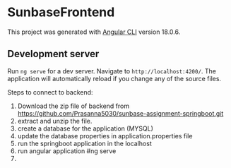 # SunbaseFrontend

This project was generated with [Angular CLI](https://github.com/angular/angular-cli) version 18.0.6.

## Development server

Run `ng serve` for a dev server. Navigate to `http://localhost:4200/`. The application will automatically reload if you change any of the source files.

Steps to connect to backend:

1. Download the zip file of backend from https://github.com/Prasanna5030/sunbase-assignment-springboot.git
2. extract and unzip the file.
3. create a database for the application (MYSQL)
4. update the database properties in application.properties file
5. run the springboot application in the localhost
6. run angular application #ng serve
7. 
